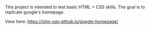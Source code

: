 This project is intended to test basic HTML + CSS skills.  The goal is to replicate google's homepage.

View here: https://john-san.github.io/google-homepage/